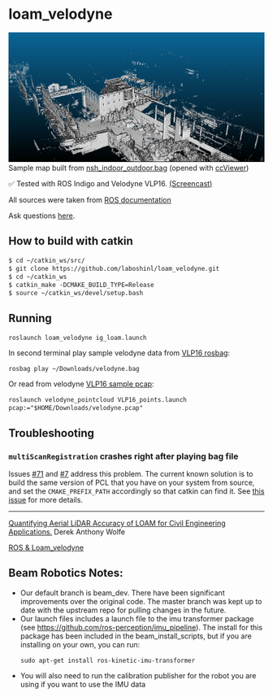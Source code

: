 # loam_velodyne

![Screenshot](/capture.bmp)
Sample map built from [nsh_indoor_outdoor.bag](http://www.frc.ri.cmu.edu/~jizhang03/Datasets/nsh_indoor_outdoor.bag) (opened with [ccViewer](http://www.danielgm.net/cc/))

:white_check_mark: Tested with ROS Indigo and Velodyne VLP16. [(Screencast)](https://youtu.be/o1cLXY-Es54)

All sources were taken from [ROS documentation](http://docs.ros.org/indigo/api/loam_velodyne/html/files.html)

Ask questions [here](https://github.com/laboshinl/loam_velodyne/issues/3).

## How to build with catkin

```
$ cd ~/catkin_ws/src/
$ git clone https://github.com/laboshinl/loam_velodyne.git
$ cd ~/catkin_ws
$ catkin_make -DCMAKE_BUILD_TYPE=Release
$ source ~/catkin_ws/devel/setup.bash
```

## Running

```
roslaunch loam_velodyne ig_loam.launch
```

In second terminal play sample velodyne data from [VLP16 rosbag](http://www.frc.ri.cmu.edu/~jizhang03/Datasets/):
```
rosbag play ~/Downloads/velodyne.bag
```

Or read from velodyne [VLP16 sample pcap](https://midas3.kitware.com/midas/folder/12979):
```
roslaunch velodyne_pointcloud VLP16_points.launch pcap:="$HOME/Downloads/velodyne.pcap"
```

## Troubleshooting

### `multiScanRegistration` crashes right after playing bag file

Issues [#71](https://github.com/laboshinl/loam_velodyne/issues/71) and
[#7](https://github.com/laboshinl/loam_velodyne/issues/7) address this
problem. The current known solution is to build the same version of PCL that
you have on your system from source, and set the `CMAKE_PREFIX_PATH`
accordingly so that catkin can find it. See [this
issue](https://github.com/laboshinl/loam_velodyne/issues/71#issuecomment-416024816)
for more details.


---
[Quantifying Aerial LiDAR Accuracy of LOAM for Civil Engineering Applications.](https://ceen.et.byu.edu/sites/default/files/snrprojects/wolfe_derek.pdf) Derek Anthony Wolfe

[ROS & Loam_velodyne](https://ishiguro440.wordpress.com/2016/04/05/%E5%82%99%E5%BF%98%E9%8C%B2%E3%80%80ros-loam_velodyne/)


## Beam Robotics Notes:

* Our default branch is beam_dev. There have been significant improvements over
  the original code. The master branch was kept up to date with the upstream
  repo for pulling changes in the future.
* Our launch files includes a launch file to the imu transformer package (see
  https://github.com/ros-perception/imu_pipeline). The install for this package
  has been included in the beam_install_scripts, but if you are installing on
  your own, you can run:
  ```
  sudo apt-get install ros-kinetic-imu-transformer
  ```
* You will also need to run the calibration publisher for the robot you are
  using if you want to use the IMU data
